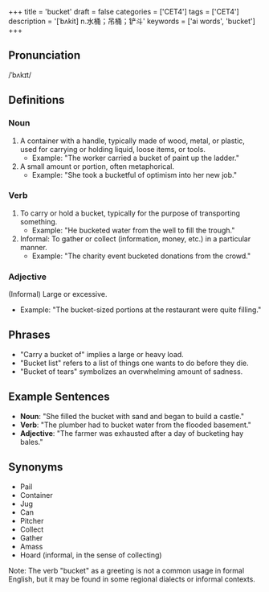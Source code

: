 +++
title = 'bucket'
draft = false
categories = ['CET4']
tags = ['CET4']
description = '[ˈbʌkit] n.水桶；吊桶；铲斗'
keywords = ['ai words', 'bucket']
+++

## Pronunciation
/ˈbʌkɪt/

## Definitions
### Noun
1. A container with a handle, typically made of wood, metal, or plastic, used for carrying or holding liquid, loose items, or tools.
   - Example: "The worker carried a bucket of paint up the ladder."
2. A small amount or portion, often metaphorical.
   - Example: "She took a bucketful of optimism into her new job."

### Verb
1. To carry or hold a bucket, typically for the purpose of transporting something.
   - Example: "He bucketed water from the well to fill the trough."
2. Informal: To gather or collect (information, money, etc.) in a particular manner.
   - Example: "The charity event bucketed donations from the crowd."

### Adjective
(Informal) Large or excessive.
   - Example: "The bucket-sized portions at the restaurant were quite filling."

## Phrases
- "Carry a bucket of" implies a large or heavy load.
- "Bucket list" refers to a list of things one wants to do before they die.
- "Bucket of tears" symbolizes an overwhelming amount of sadness.

## Example Sentences
- **Noun**: "She filled the bucket with sand and began to build a castle."
- **Verb**: "The plumber had to bucket water from the flooded basement."
- **Adjective**: "The farmer was exhausted after a day of bucketing hay bales."

## Synonyms
- Pail
- Container
- Jug
- Can
- Pitcher
- Collect
- Gather
- Amass
- Hoard (informal, in the sense of collecting)

Note: The verb "bucket" as a greeting is not a common usage in formal English, but it may be found in some regional dialects or informal contexts.
